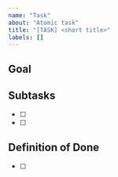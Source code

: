 ```yaml
---
name: "Task"
about: "Atomic task"
title: "[TASK] <short title>"
labels: []
---
```


## Goal

## Subtasks
- [ ]
- [ ]

## Definition of Done
- [ ]
